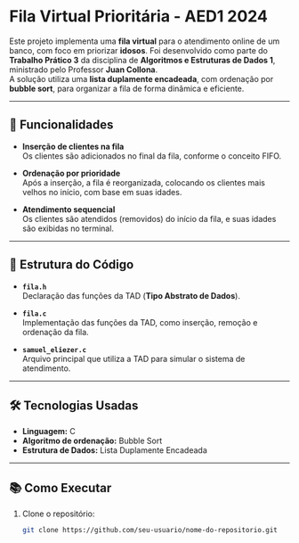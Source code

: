 # Fila Virtual Prioritária - AED1 2024

Este projeto implementa uma **fila virtual** para o atendimento online de um banco, com foco em priorizar **idosos**. Foi desenvolvido como parte do **Trabalho Prático 3** da disciplina de **Algoritmos e Estruturas de Dados 1**, ministrado pelo Professor **Juan Collona**.  
A solução utiliza uma **lista duplamente encadeada**, com ordenação por **bubble sort**, para organizar a fila de forma dinâmica e eficiente.

---

## 🔧 **Funcionalidades**

- **Inserção de clientes na fila**  
  Os clientes são adicionados no final da fila, conforme o conceito FIFO.

- **Ordenação por prioridade**  
  Após a inserção, a fila é reorganizada, colocando os clientes mais velhos no início, com base em suas idades.

- **Atendimento sequencial**  
  Os clientes são atendidos (removidos) do início da fila, e suas idades são exibidas no terminal.

---

## 📁 **Estrutura do Código**

- **`fila.h`**  
  Declaração das funções da TAD (**Tipo Abstrato de Dados**).

- **`fila.c`**  
  Implementação das funções da TAD, como inserção, remoção e ordenação da fila.

- **`samuel_eliezer.c`**  
  Arquivo principal que utiliza a TAD para simular o sistema de atendimento.

---

## 🛠 **Tecnologias Usadas**

- **Linguagem:** C  
- **Algoritmo de ordenação:** Bubble Sort  
- **Estrutura de Dados:** Lista Duplamente Encadeada  

---

## 📚 **Como Executar**

1. Clone o repositório:  
   ```bash
   git clone https://github.com/seu-usuario/nome-do-repositorio.git
